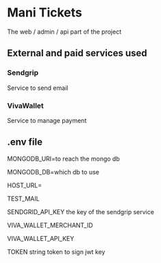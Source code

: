 # Mani Tickets
The web / admin / api part of the project

## External and paid services used
### Sendgrip
Service to send email
### VivaWallet
Service to manage payment

## .env file
MONGODB_URI=to reach the mongo db

MONGODB_DB=which db to use

HOST_URL=

TEST_MAIL 

SENDGRID_API_KEY the key of the sendgrip service

VIVA_WALLET_MERCHANT_ID

VIVA_WALLET_API_KEY

TOKEN string token to sign jwt key



